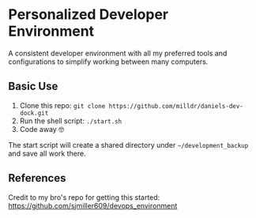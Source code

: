 # Personalized Developer Environment

A consistent developer environment with all my preferred tools and configurations to simplify working between many computers.


## Basic Use

1. Clone this repo: `git clone https://github.com/milldr/daniels-dev-dock.git`
2. Run the shell script: `./start.sh`
3. Code away :nerd_face:

The start script will create a shared directory under `~/development_backup` and save all work there.


## References
Credit to my bro's repo for getting this started: https://github.com/sjmiller609/devops_environment
